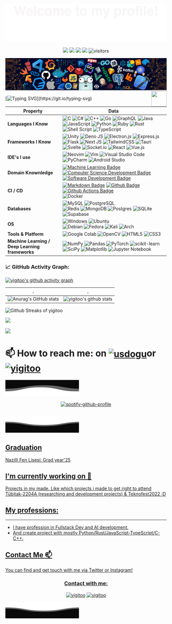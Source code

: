 ![](assets/Bottom_up.svg)

<!--   my-icons -->
<p align="center">
    <a href="https://github.com/yigitoo/yigitoo"><img src="https://img.shields.io/badge/status-updating-brightgreen.svg"></a>
    <a href="https://github.com/yigitoo/yigitoo/graphs/contributors"><img src="https://img.shields.io/github/contributors/yigitoo/yigitoo?color=blue"></a>
    <a href="https://github.com/yigitoo/yigitoo/stargazers"><img src="https://img.shields.io/github/stars/yigitoo/yigitoo.svg?logo=github"></a>
    <a href="https://github.com/yigitoo/yigitoo/network/members"><img src="https://img.shields.io/github/forks/yigitoo/yigitoo.svg?color=blue&logo=github"></a>
    <img src="https://visitor-badge.laobi.icu/badge?page_id=yigitoo.yigitoo" alt="visitors"/>   
</p>

<!--   my-header-img -->
![](./src/header_.png)
<a href="https://www.python.org/"><img src="https://upload.wikimedia.org/wikipedia/commons/c/c3/Python-logo-notext.svg" align="right" height="48" width="48" ></a>

<!--   my-ticker -->    
[![Typing SVG](https://readme-typing-svg.herokuapp.com?color=%2336BCF7&center=true&vCenter=true&width=600&lines=Hi+there+👋,+I+am+Yiğit+GÜMÜŞ;+Welcome+to+My+Profile!;Over+5+years+of+programming+experience;Always+learning+new+things+;Machine+learning+enthusiast+;BackEnd+Programmer;FrontEnd+Programer;Web+Developer;)](https://git.io/typing-svg)

<!--   my-skils -->

| Property                                        | Data                                                                                                                                                                                                                                                                                                                                                                                                                                                                                                                                                                                                                                                                                                                                                                                                                                                                                                                                                                                                                                                                                                                                                                                                                                                                                                                                                                                                                                                                                                                                                                                                                                                                                                                                                                                                            |
|-------------------------------------------------|-----------------------------------------------------------------------------------------------------------------------------------------------------------------------------------------------------------------------------------------------------------------------------------------------------------------------------------------------------------------------------------------------------------------------------------------------------------------------------------------------------------------------------------------------------------------------------------------------------------------------------------------------------------------------------------------------------------------------------------------------------------------------------------------------------------------------------------------------------------------------------------------------------------------------------------------------------------------------------------------------------------------------------------------------------------------------------------------------------------------------------------------------------------------------------------------------------------------------------------------------------------------------------------------------------------------------------------------------------------------------------------------------------------------------------------------------------------------------------------------------------------------------------------------------------------------------------------------------------------------------------------------------------------------------------------------------------------------------------------------------------------------------------------------------------------------|
| **Languages I Know**                            | ![C](https://img.shields.io/badge/c-%2300599C.svg?style=for-the-badge&logo=c&logoColor=white) ![C#](https://img.shields.io/badge/c%23-%23239120.svg?style=for-the-badge&logo=c-sharp&logoColor=white) ![C++](https://img.shields.io/badge/c++-%2300599C.svg?style=for-the-badge&logo=c%2B%2B&logoColor=white) ![Go](https://img.shields.io/badge/go-%2300ADD8.svg?style=for-the-badge&logo=go&logoColor=white) ![GraphQL](https://img.shields.io/badge/-GraphQL-E10098?style=for-the-badge&logo=graphql&logoColor=white) ![Java](https://img.shields.io/badge/java-%23ED8B00.svg?style=for-the-badge&logo=java&logoColor=white) ![JavaScript](https://img.shields.io/badge/javascript-%23323330.svg?style=for-the-badge&logo=javascript&logoColor=%23F7DF1E) ![Python](https://img.shields.io/badge/python-3670A0?style=for-the-badge&logo=python&logoColor=ffdd54) ![Ruby](https://img.shields.io/badge/ruby-%23CC342D.svg?style=for-the-badge&logo=ruby&logoColor=white) ![Rust](https://img.shields.io/badge/rust-%23000000.svg?style=for-the-badge&logo=rust&logoColor=white) ![Shell Script](https://img.shields.io/badge/shell_script-%23121011.svg?style=for-the-badge&logo=gnu-bash&logoColor=white) ![TypeScript](https://img.shields.io/badge/typescript-%23007ACC.svg?style=for-the-badge&logo=typescript&logoColor=white)
| **Frameworks I Know**                           | ![Unity](https://img.shields.io/badge/unity-%23000000.svg?style=for-the-badge&logo=unity&logoColor=white) ![Deno JS](https://img.shields.io/badge/deno%20js-000000?style=for-the-badge&logo=deno&logoColor=white) ![Electron.js](https://img.shields.io/badge/Electron-191970?style=for-the-badge&logo=Electron&logoColor=white) ![Express.js](https://img.shields.io/badge/express.js-%23404d59.svg?style=for-the-badge&logo=express&logoColor=%2361DAFB) ![Flask](https://img.shields.io/badge/flask-%23000.svg?style=for-the-badge&logo=flask&logoColor=white) ![Next JS](https://img.shields.io/badge/Next-black?style=for-the-badge&logo=next.js&logoColor=white) ![TailwindCSS](https://img.shields.io/badge/tailwindcss-%2338B2AC.svg?style=for-the-badge&logo=tailwind-css&logoColor=white) ![Tauri](https://img.shields.io/badge/tauri-%2324C8DB.svg?style=for-the-badge&logo=tauri&logoColor=%23FFFFFF) ![Svelte](https://img.shields.io/badge/svelte-%23f1413d.svg?style=for-the-badge&logo=svelte&logoColor=white) ![Socket.io](https://img.shields.io/badge/Socket.io-black?style=for-the-badge&logo=socket.io&badgeColor=010101) ![React](https://img.shields.io/badge/react-%2320232a.svg?style=for-the-badge&logo=react&logoColor=%2361DAFB) ![Vue.js](https://img.shields.io/badge/vuejs-%2335495e.svg?style=for-the-badge&logo=vuedotjs&logoColor=%234FC08D)                                                                                                                                                                                                                                                                                                                                                                                                                                                                  |
| **IDE's I use**                                 | ![Neovim](https://img.shields.io/badge/NeoVim-%2357A143.svg?&style=for-the-badge&logo=neovim&logoColor=white) ![Vim](https://img.shields.io/badge/VIM-%2311AB00.svg?style=for-the-badge&logo=vim&logoColor=white) ![Visual Studio Code](https://img.shields.io/badge/Visual%20Studio%20Code-0078d7.svg?style=for-the-badge&logo=visual-studio-code&logoColor=white) ![PyCharm](https://img.shields.io/badge/pycharm-143?style=for-the-badge&logo=pycharm&logoColor=black&color=black&labelColor=green) ![Android Studio](https://img.shields.io/badge/Android%20Studio-3DDC84.svg?style=for-the-badge&logo=android-studio&logoColor=white)                                                                                                                                                                                                                                                                                                                                                                                                                                                                                                                                                                                                                                                                                                                                                                                                                                                                                                                                   |
| **Domain Knownledge**                           | [![Machine Learning Badge](https://img.shields.io/badge/-Machine%20Learning-01D277?style=flat&logoColor=white)](https://github.com/yigitoo/yigitoo) [![Computer Science Development Badge](https://img.shields.io/badge/-Computer%20Science-FAB040?style=flat&logoColor=white)](https://github.com/search?q=user%3Ayigitoo&type=Repositories)  [![Software Development Badge](https://img.shields.io/badge/-Software%20Development-FF6600?style=flat&logoColor=white)](https://github.com/search?q=user%3Ayigitoo&type=Repositories)                                                                                                                                                                                                                                                                                                                                                                                                                                                                                                                                                                                                                                                                                                                                                                                                                                                                                                                                                                                                                                                                                      |
| **CI / CD**                                     | [![Markdown Badge](https://img.shields.io/badge/-Markdown-2088FF?style=flat&logo=Markdown&logoColor=white)](https://github.com/yigitoo/yigitoo) [![Github Badge](https://img.shields.io/badge/-Github%20-2088FF?style=flat&logo=Github&logoColor=white)](https://github.com/yigitoo/yigitoo) [![Github Actions Badge](https://img.shields.io/badge/-Git%20-2088FF?style=flat&logo=Git&logoColor=white)](https://github.com/yigitoo/yigitoo)<br> ![Docker](https://img.shields.io/badge/docker-%230db7ed.svg?style=for-the-badge&logo=docker&logoColor=white)                                                                                                                                                                                                                                                                                                                                                                                                                                                                                                                                                                                                                                                                                                                                                                                                                                                                                                                                                                                                                                                                                                                                                                                                                                                                                                                                                                                  |
| **Databases**                                   | ![MySQL](https://img.shields.io/badge/MySQL-%2300f.svg?logo=mysql&amp;logoColor=white) ![PostgreSQL](https://img.shields.io/badge/-SQL-black?style=flat-square&amp;logo=postgresql&amp;logoColor=blue) <br> ![Redis](https://img.shields.io/badge/redis-%23DD0031.svg?style=for-the-badge&logo=redis&logoColor=white) ![MongoDB](https://img.shields.io/badge/MongoDB-%234ea94b.svg?style=for-the-badge&logo=mongodb&logoColor=white) ![Postgres](https://img.shields.io/badge/postgres-%23316192.svg?style=for-the-badge&logo=postgresql&logoColor=white) ![SQLite](https://img.shields.io/badge/sqlite-%2307405e.svg?style=for-the-badge&logo=sqlite&logoColor=white) ![Supabase](https://img.shields.io/badge/Supabase-3ECF8E?style=for-the-badge&logo=supabase&logoColor=white)
| **OS**                                          | ![Windows](https://img.shields.io/badge/-Windows-black?style=flat-square&amp;logo=windows&amp;logoColor=blue") ![Ubuntu](https://img.shields.io/badge/-Ubuntu-black?style=flat-square&amp;logo=ubuntu)<br>![Debian](https://img.shields.io/badge/Debian-D70A53?style=for-the-badge&logo=debian&logoColor=white) ![Fedora](https://img.shields.io/badge/Fedora-294172?style=for-the-badge&logo=fedora&logoColor=white) ![Kali](https://img.shields.io/badge/Kali-268BEE?style=for-the-badge&logo=kalilinux&logoColor=white) ![Arch](https://img.shields.io/badge/I%20use%20Arch%20btw-1793D1?logo=arch-linux&logoColor=fff&style=for-the-badge)        |                                                                                                                                                                                                                                                                  |
| **Tools & Platform**                            | ![Google Colab](https://img.shields.io/badge/Colab-F9AB00?style=for-the-badge&logo=googlecolab&color=525252) ![OpenCV](https://img.shields.io/badge/OpenCV-27338e?style=for-the-badge&logo=OpenCV&logoColor=white) ![HTML5](https://img.shields.io/badge/HTML5-E34F26?style=for-the-badge&logo=html5&logoColor=white) ![CSS3](https://img.shields.io/badge/CSS3-1572B6?style=for-the-badge&logo=css3&logoColor=white)                                                                                                                                                                                                                                                                                                                                                                                                                                                                                                                                                                                                                                                                                                                                                                                                                                                                                                                                                                                                                                                                                                                                                                                                                                                                                                                                                                                           |
| **Machine Learning / Deep Learning frameworks** | ![NumPy](https://img.shields.io/badge/numpy-%23013243.svg?style=for-the-badge&logo=numpy&logoColor=white) ![Pandas](https://img.shields.io/badge/pandas-%23150458.svg?style=for-the-badge&logo=pandas&logoColor=white) ![PyTorch](https://img.shields.io/badge/PyTorch-%23EE4C2C.svg?style=for-the-badge&logo=PyTorch&logoColor=white) ![scikit-learn](https://img.shields.io/badge/scikit--learn-%23F7931E.svg?style=for-the-badge&logo=scikit-learn&logoColor=white) ![SciPy](https://img.shields.io/badge/SciPy-%230C55A5.svg?style=for-the-badge&logo=scipy&logoColor=%white) ![Matplotlib](https://img.shields.io/badge/Matplotlib-%23ffffff.svg?style=for-the-badge&logo=Matplotlib&logoColor=black) ![Jupyter Notebook](https://img.shields.io/badge/jupyter-%23FA0F00.svg?style=for-the-badge&logo=jupyter&logoColor=white)

<!--   GitHub stats graph -->
### 📈 GitHub Activity Graph:
[![yigitoo's github activity graph](https://github-readme-activity-graph.cyclic.app/graph?username=yigitoo&theme=github-compact)](https://github.com/yigitoo/github-readme-activity-graph)

| .                                                                                                                                       | .                                                                                                                         |
|-----------------------------------------------------------------------------------------------------------------------------------------|---------------------------------------------------------------------------------------------------------------------------|
| ![Anurag's GitHub stats](https://github-readme-stats.vercel.app/api?username=yigitoo&show_icons=true&theme=radical)                     | ![yigitoo's github stats](https://github-readme-stats.vercel.app/api/top-langs/?username=yigitoo&theme=radical&layout=compact) |

![Github Streaks of yigitoo](https://github-readme-streak-stats.herokuapp.com/?user=yigitoo&theme=radical")

<!--   profile-green-animate -->
![](./profile-3d-contrib/profile-green-animate.svg)

<!--   grid-snake -->
![](https://github.com/yigitoo/yigitoo/blob/output/github-contribution-grid-snake.svg)

<!--   skyline 
<a href="https://skyline.github.com/yigitoo/2022"><img src="./assets/2022.gif" alt="" width="auto" height="auto" /></a>
-->

# 📫 How to reach me: <span><span>on</span>             <a href="https://twitter.com/yigitgumus09" target="blank"><img align="center"             src="https://raw.githubusercontent.com/rahuldkjain/github-profile-readme-generator/master/src/images/icons/Social/twitter.svg" alt="usdogu" height="30" width="40" /></a><span>or</span><a href="https://instagram.com/yigiittgumus" target="blank"><img align="center" src="https://raw.githubusercontent.com/rahuldkjain/github-profile-readme-generator/master/src/images/icons/Social/instagram.svg" alt="yigitoo" height="30" width="40" /></a>

![](assets/Bottom_up2.svg)
<p align="center">
    <a href="https://spotify-github-profile.vercel.app/api/view?uid=1htv4ev9rz8ll0n9lpb29jqoo&amp;redirect=true"><img
            src="https://spotify-github-profile.vercel.app/api/view.svg?uid=1htv4ev9rz8ll0n9lpb29jqoo&cover_image=true&theme=default&show_offline=true&background_color=000000&bar_color_cover=true"
            alt="spotify-github-profile" /><br />
        
</p>

![](assets/Bottom_down.svg)
----


## Graduation

Nazilli Fen Lisesi: Grad year'25

## I'm currently working on 🔭

Projects in my made.
Like which projects i made to get right to attend Tübitak-2204A (researching and development projects) & Teknofest2022 :D

## My professions:
---
* I have profession in Fullstack Dev and AI development.
* And create project with mostly Python/Rust/JavaScript-TypeScript/C-C++.
## Contact Me 📫

You can find and get touch with me via Twitter or Instagram!
<p>
<h3 align="center">Contact with me: </h3>
<p align="center">
    <a href="https://twitter.com/yigitgumus_" target="blank"><img align="center"
            src="https://raw.githubusercontent.com/rahuldkjain/github-profile-readme-generator/master/src/images/icons/Social/twitter.svg"
            alt="yigitoo" height="30" width="40" /></a>
    <a href="https://instagram.com/yigit_gums" target="blank"><img align="center"
            src="https://raw.githubusercontent.com/rahuldkjain/github-profile-readme-generator/master/src/images/icons/Social/instagram.svg"
            alt="yigitoo" height="30" width="40" /></a>

</p>
</p>

![](assets/Bottom_down.svg)
